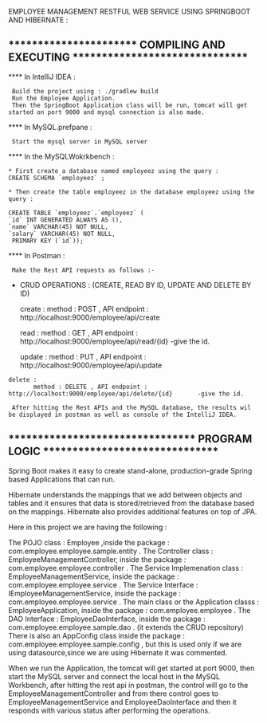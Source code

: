 EMPLOYEE MANAGEMENT RESTFUL WEB SERVICE USING SPRINGBOOT AND HIBERNATE :

********************** COMPILING AND EXECUTING ******************************
-----------------------------------------------------------------------------

**** In IntelliJ IDEA :

     Build the project using : ./gradlew build
     Run the Employee Application.
     Then the SpringBoot Application class will be run, tomcat will get started on port 9000 and mysql connection is also made.



**** In MySQL.prefpane :

     Start the mysql server in MySQL server 



**** In the MySQLWokrkbench :

    * First create a database named employeez using the query :
    CREATE SCHEMA `employeez` ;
                                                                         
    * Then create the table employeez in the database employeez using the query :

    CREATE TABLE `employeez`.`employeez` (
    `id` INT GENERATED ALWAYS AS (),
    `name` VARCHAR(45) NOT NULL,
    `salary` VARCHAR(45) NOT NULL,
     PRIMARY KEY (`id`));



**** In Postman :

     Make the Rest API requests as follows :-
     
   * CRUD OPERATIONS :   (CREATE, READ BY ID, UPDATE AND DELETE BY ID)
     
     create : 
             method : POST , API endpoint : http://localhost:9000/employee/api/create
     
     read : 
           method : GET , API endpoint : http://localhost:9000/employee/api/read/{id}              -give the id.
     
     update : 
           method : PUT , API endpoint : http://localhost:9000/employee/api/update
    
    delete : 
           method : DELETE , API endpoint : http://localhost:9000/employee/api/delete/{id}       -give the id.
     
     After hitting the Rest APIs and the MySQL database, the results wil be displayed in postman as well as console of the IntelliJ IDEA.


******************************** PROGRAM LOGIC ******************************
-----------------------------------------------------------------------------


Spring Boot makes it easy to create stand-alone, production-grade Spring based Applications that can run.

Hibernate understands the mappings that we add between objects and tables and it ensures that data is stored/retrieved from the database based on the mappings.
Hibernate also provides additional features on top of JPA.

Here in this project we are having the following :

The POJO class : Employee ,inside the package : com.employee.employee.sample.entity .
The Controller class : EmployeeManagementController, inside the package : com.employee.employee.controller .
The Service Implemenation class : EmployeeManagementService, inside the package : com.employee.employee.service .
The Service Interface : IEmployeeManagementService, inside the package : com.employee.employee.service .
The main class or the Application classs : EmployeeApplication, inside the package : com.employee.employee .
The DAO Interface : EmployeeDaoInterface, inside the package : com.employee.employee.sample.dao . (it extends the CRUD repository)
There is also an AppConfig class inside the package : com.employee.employee.sample.config , but this is used only if we are using datasource,since we are using Hibernate it was commented.

When we run the Application, the tomcat will get started at port 9000, then start the MySQL server and connect the local host in the MySQL Workbench,
after hitting the rest api in postman, the control will go to the EmployeeManagementController and from there control goes to EmployeeManagementService and EmployeeDaoInterface and then it responds with various status after performing the operations.

